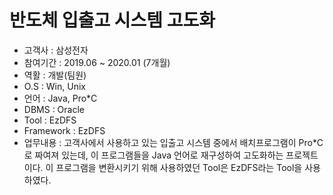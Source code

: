 # 반도체 입출고 시스템 고도화

- 고객사      : 삼성전자
- 참여기간    : 2019.06 ~ 2020.01 (7개월)
- 역활        : 개발(팀원)
- O.S         : Win, Unix
- 언어        : Java, Pro*C
- DBMS        : Oracle
- Tool        : EzDFS
- Framework   : EzDFS
- 업무내용     : 고객사에서 사용하고 있는 입출고 시스템 중에서 배치프로그램이 Pro*C로 짜여져 있는데, 이 프로그램들을 Java 언어로 재구성하여 고도화하는 프로젝트이다. 이 프로그램을 변환시키기 위해 사용하였던 Tool은 EzDFS라는 Tool을 사용하였다.  
